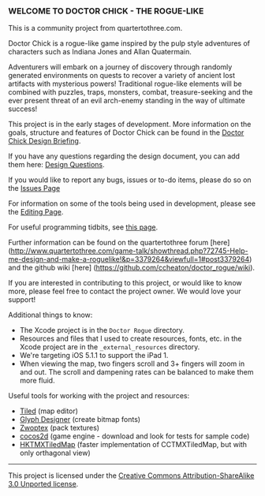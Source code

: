 ### WELCOME TO DOCTOR CHICK - THE ROGUE-LIKE

This is a community project from quartertothree.com. 


Doctor Chick is a rogue-like game inspired by the pulp style adventures of characters such as Indiana Jones and Allan Quatermain.  

Adventurers will embark on a journey of discovery through randomly generated environments on quests to recover a variety of ancient lost artifacts with mysterious powers!  Traditional rogue-like elements will be combined with puzzles, traps, monsters, combat, treasure-seeking and the ever present threat of an evil arch-enemy standing in the way of ultimate success!  

This project is in the early stages of development.  More information on the goals, structure and features of Doctor Chick can be found in the [Doctor Chick Design Briefing](https://github.com/ccheaton/doctor_rogue/blob/master/design_briefing.md).

If you have any questions regarding the design document, you can add them here: [Design Questions](https://github.com/ccheaton/doctor_rogue/wiki/2.---Design-questions).  

If you would like to report any bugs, issues or to-do items, please do so on the [Issues Page](https://github.com/ccheaton/doctor_rogue/issues?state=open)

For information on some of the tools being used in development, please see the [Editing Page](https://github.com/ccheaton/doctor_rogue/wiki/3.-Editing-resources).

For useful programming tidbits, see [this page](https://github.com/ccheaton/doctor_rogue/wiki/5.-Useful-programming-tidbits).

Further information can be found on the quartertothree forum [here]
(http://www.quartertothree.com/game-talk/showthread.php?72745-Help-me-design-and-make-a-roguelike!&p=3379264&viewfull=1#post3379264) and the github wiki [here]
(https://github.com/ccheaton/doctor_rogue/wiki).

If you are interested in contributing to this project, or would like to know more, please feel free to contact the project owner.  We would love your support!


Additional things to know:

* The Xcode project is in the `Doctor Rogue` directory.
* Resources and files that I used to create resources, fonts, etc. in the Xcode project are in the `_external_resources` directory.
* We're targeting iOS 5.1.1 to support the iPad 1. 
* When viewing the map, two fingers scroll and 3+ fingers will zoom in and out. The scroll and dampening rates can be balanced to make them more fluid.

Useful tools for working with the project and resources:

* [Tiled](http://www.mapeditor.org) (map editor)
* [Glyph Designer](http://www.71squared.com/en/glyphdesigner) (create bitmap fonts)
* [Zwoptex](http://www.zwopple.com/zwoptex/) (pack textures)
* [cocos2d](http://www.cocos2d-iphone.org) (game engine - download and look for tests for sample code)
* [HKTMXTiledMap](http://www.cocos2d-iphone.org/forum/topic/17945/page/10#post-456910) (faster implementation of CCTMXTiledMap, but with only orthagonal view)

-------

This project is licensed under the [Creative Commons Attribution-ShareAlike 3.0 Unported license](http://creativecommons.org/licenses/by-sa/3.0/).
